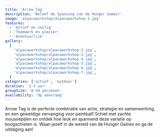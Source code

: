 ```yaml
---
title: 'Arrow Tag'
description: 'Beleef de Spanning van de Hunger Games!'
image: 'alpacaworkshop/alpacaworkshop-1.jpg'
features:
  - 'Actief en veilig'
  - 'Teamwork en plezier'
  - 'Avontuurlijk'
gallery:
  [
    'alpacaworkshop/alpacaworkshop-2.jpg',
    'alpacaworkshop/alpacaworkshop-3.jpg',
    'alpacaworkshop/alpacaworkshop-4.jpg',
    'alpacaworkshop/alpacaworkshop-5.jpg',
    'alpacaworkshop/alpacaworkshop-6.jpg',
    'alpacaworkshop/alpacaworkshop-7.jpg',
  ]
categories: ['actief', 'outdoor']
duration: '2-3 uur'
groupSize: '8-50 personen'
availability: 'Op aanvraag'
---
```


Arrow Tag is de perfecte combinatie van actie, strategie en samenwerking, en een geweldige vervanging voor paintball! Schiet met zachte moussepijlen en ontdek hoe leuk en spannend deze variatie op boogschieten is. Waan jezelf in de wereld van de Hunger Games en ga de uitdaging aan!
